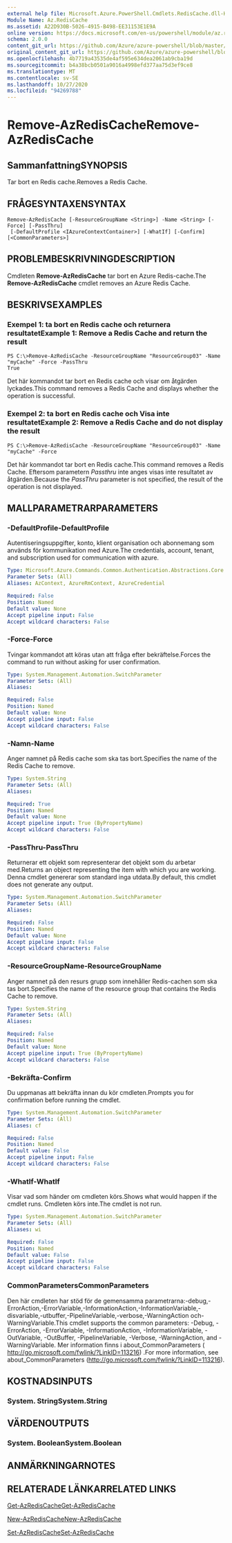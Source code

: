 ```yaml
---
external help file: Microsoft.Azure.PowerShell.Cmdlets.RedisCache.dll-Help.xml
Module Name: Az.RedisCache
ms.assetid: A22D930B-5026-4915-B498-EE31153E1E9A
online version: https://docs.microsoft.com/en-us/powershell/module/az.rediscache/remove-azrediscache
schema: 2.0.0
content_git_url: https://github.com/Azure/azure-powershell/blob/master/src/RedisCache/RedisCache/help/Remove-AzRedisCache.md
original_content_git_url: https://github.com/Azure/azure-powershell/blob/master/src/RedisCache/RedisCache/help/Remove-AzRedisCache.md
ms.openlocfilehash: 4b7719a43535de4af595e634dea2061ab9cba19d
ms.sourcegitcommit: b4a38bcb0501a9016a4998efd377aa75d3ef9ce8
ms.translationtype: MT
ms.contentlocale: sv-SE
ms.lasthandoff: 10/27/2020
ms.locfileid: "94269788"
---
```

# <span data-ttu-id="c2b29-101">Remove-AzRedisCache</span><span class="sxs-lookup"><span data-stu-id="c2b29-101">Remove-AzRedisCache</span></span>

## <span data-ttu-id="c2b29-102">Sammanfattning</span><span class="sxs-lookup"><span data-stu-id="c2b29-102">SYNOPSIS</span></span>
<span data-ttu-id="c2b29-103">Tar bort en Redis cache.</span><span class="sxs-lookup"><span data-stu-id="c2b29-103">Removes a Redis Cache.</span></span>

## <span data-ttu-id="c2b29-104">FRÅGESYNTAXEN</span><span class="sxs-lookup"><span data-stu-id="c2b29-104">SYNTAX</span></span>

```
Remove-AzRedisCache [-ResourceGroupName <String>] -Name <String> [-Force] [-PassThru]
 [-DefaultProfile <IAzureContextContainer>] [-WhatIf] [-Confirm] [<CommonParameters>]
```

## <span data-ttu-id="c2b29-105">PROBLEMBESKRIVNING</span><span class="sxs-lookup"><span data-stu-id="c2b29-105">DESCRIPTION</span></span>
<span data-ttu-id="c2b29-106">Cmdleten **Remove-AzRedisCache** tar bort en Azure Redis-cache.</span><span class="sxs-lookup"><span data-stu-id="c2b29-106">The **Remove-AzRedisCache** cmdlet removes an Azure Redis Cache.</span></span>

## <span data-ttu-id="c2b29-107">BESKRIVS</span><span class="sxs-lookup"><span data-stu-id="c2b29-107">EXAMPLES</span></span>

### <span data-ttu-id="c2b29-108">Exempel 1: ta bort en Redis cache och returnera resultatet</span><span class="sxs-lookup"><span data-stu-id="c2b29-108">Example 1: Remove a Redis Cache and return the result</span></span>
```
PS C:\>Remove-AzRedisCache -ResourceGroupName "ResourceGroup03" -Name "myCache" -Force -PassThru
True
```

<span data-ttu-id="c2b29-109">Det här kommandot tar bort en Redis cache och visar om åtgärden lyckades.</span><span class="sxs-lookup"><span data-stu-id="c2b29-109">This command removes a Redis Cache and displays whether the operation is successful.</span></span>

### <span data-ttu-id="c2b29-110">Exempel 2: ta bort en Redis cache och Visa inte resultatet</span><span class="sxs-lookup"><span data-stu-id="c2b29-110">Example 2: Remove a Redis Cache and do not display the result</span></span>
```
PS C:\>Remove-AzRedisCache -ResourceGroupName "ResourceGroup03" -Name "myCache" -Force
```

<span data-ttu-id="c2b29-111">Det här kommandot tar bort en Redis cache.</span><span class="sxs-lookup"><span data-stu-id="c2b29-111">This command removes a Redis Cache.</span></span>
<span data-ttu-id="c2b29-112">Eftersom parametern *Passthru* inte anges visas inte resultatet av åtgärden.</span><span class="sxs-lookup"><span data-stu-id="c2b29-112">Because the *PassThru* parameter is not specified, the result of the operation is not displayed.</span></span>

## <span data-ttu-id="c2b29-113">MALLPARAMETRAR</span><span class="sxs-lookup"><span data-stu-id="c2b29-113">PARAMETERS</span></span>

### <span data-ttu-id="c2b29-114">-DefaultProfile</span><span class="sxs-lookup"><span data-stu-id="c2b29-114">-DefaultProfile</span></span>
<span data-ttu-id="c2b29-115">Autentiseringsuppgifter, konto, klient organisation och abonnemang som används för kommunikation med Azure.</span><span class="sxs-lookup"><span data-stu-id="c2b29-115">The credentials, account, tenant, and subscription used for communication with azure.</span></span>

```yaml
Type: Microsoft.Azure.Commands.Common.Authentication.Abstractions.Core.IAzureContextContainer
Parameter Sets: (All)
Aliases: AzContext, AzureRmContext, AzureCredential

Required: False
Position: Named
Default value: None
Accept pipeline input: False
Accept wildcard characters: False
```

### <span data-ttu-id="c2b29-116">-Force</span><span class="sxs-lookup"><span data-stu-id="c2b29-116">-Force</span></span>
<span data-ttu-id="c2b29-117">Tvingar kommandot att köras utan att fråga efter bekräftelse.</span><span class="sxs-lookup"><span data-stu-id="c2b29-117">Forces the command to run without asking for user confirmation.</span></span>

```yaml
Type: System.Management.Automation.SwitchParameter
Parameter Sets: (All)
Aliases:

Required: False
Position: Named
Default value: None
Accept pipeline input: False
Accept wildcard characters: False
```

### <span data-ttu-id="c2b29-118">-Namn</span><span class="sxs-lookup"><span data-stu-id="c2b29-118">-Name</span></span>
<span data-ttu-id="c2b29-119">Anger namnet på Redis cache som ska tas bort.</span><span class="sxs-lookup"><span data-stu-id="c2b29-119">Specifies the name of the Redis Cache to remove.</span></span>

```yaml
Type: System.String
Parameter Sets: (All)
Aliases:

Required: True
Position: Named
Default value: None
Accept pipeline input: True (ByPropertyName)
Accept wildcard characters: False
```

### <span data-ttu-id="c2b29-120">-PassThru</span><span class="sxs-lookup"><span data-stu-id="c2b29-120">-PassThru</span></span>
<span data-ttu-id="c2b29-121">Returnerar ett objekt som representerar det objekt som du arbetar med.</span><span class="sxs-lookup"><span data-stu-id="c2b29-121">Returns an object representing the item with which you are working.</span></span>
<span data-ttu-id="c2b29-122">Denna cmdlet genererar som standard inga utdata.</span><span class="sxs-lookup"><span data-stu-id="c2b29-122">By default, this cmdlet does not generate any output.</span></span>

```yaml
Type: System.Management.Automation.SwitchParameter
Parameter Sets: (All)
Aliases:

Required: False
Position: Named
Default value: None
Accept pipeline input: False
Accept wildcard characters: False
```

### <span data-ttu-id="c2b29-123">-ResourceGroupName</span><span class="sxs-lookup"><span data-stu-id="c2b29-123">-ResourceGroupName</span></span>
<span data-ttu-id="c2b29-124">Anger namnet på den resurs grupp som innehåller Redis-cachen som ska tas bort.</span><span class="sxs-lookup"><span data-stu-id="c2b29-124">Specifies the name of the resource group that contains the Redis Cache to remove.</span></span>

```yaml
Type: System.String
Parameter Sets: (All)
Aliases:

Required: False
Position: Named
Default value: None
Accept pipeline input: True (ByPropertyName)
Accept wildcard characters: False
```

### <span data-ttu-id="c2b29-125">-Bekräfta</span><span class="sxs-lookup"><span data-stu-id="c2b29-125">-Confirm</span></span>
<span data-ttu-id="c2b29-126">Du uppmanas att bekräfta innan du kör cmdleten.</span><span class="sxs-lookup"><span data-stu-id="c2b29-126">Prompts you for confirmation before running the cmdlet.</span></span>

```yaml
Type: System.Management.Automation.SwitchParameter
Parameter Sets: (All)
Aliases: cf

Required: False
Position: Named
Default value: False
Accept pipeline input: False
Accept wildcard characters: False
```

### <span data-ttu-id="c2b29-127">-WhatIf</span><span class="sxs-lookup"><span data-stu-id="c2b29-127">-WhatIf</span></span>
<span data-ttu-id="c2b29-128">Visar vad som händer om cmdleten körs.</span><span class="sxs-lookup"><span data-stu-id="c2b29-128">Shows what would happen if the cmdlet runs.</span></span>
<span data-ttu-id="c2b29-129">Cmdleten körs inte.</span><span class="sxs-lookup"><span data-stu-id="c2b29-129">The cmdlet is not run.</span></span>

```yaml
Type: System.Management.Automation.SwitchParameter
Parameter Sets: (All)
Aliases: wi

Required: False
Position: Named
Default value: False
Accept pipeline input: False
Accept wildcard characters: False
```

### <span data-ttu-id="c2b29-130">CommonParameters</span><span class="sxs-lookup"><span data-stu-id="c2b29-130">CommonParameters</span></span>
<span data-ttu-id="c2b29-131">Den här cmdleten har stöd för de gemensamma parametrarna:-debug,-ErrorAction,-ErrorVariable,-InformationAction,-InformationVariable,-disvariable,-utbuffer,-PipelineVariable,-verbose,-WarningAction och-WarningVariable.</span><span class="sxs-lookup"><span data-stu-id="c2b29-131">This cmdlet supports the common parameters: -Debug, -ErrorAction, -ErrorVariable, -InformationAction, -InformationVariable, -OutVariable, -OutBuffer, -PipelineVariable, -Verbose, -WarningAction, and -WarningVariable.</span></span> <span data-ttu-id="c2b29-132">Mer information finns i about_CommonParameters ( http://go.microsoft.com/fwlink/?LinkID=113216) .</span><span class="sxs-lookup"><span data-stu-id="c2b29-132">For more information, see about_CommonParameters (http://go.microsoft.com/fwlink/?LinkID=113216).</span></span>

## <span data-ttu-id="c2b29-133">KOSTNADS</span><span class="sxs-lookup"><span data-stu-id="c2b29-133">INPUTS</span></span>

### <span data-ttu-id="c2b29-134">System. String</span><span class="sxs-lookup"><span data-stu-id="c2b29-134">System.String</span></span>

## <span data-ttu-id="c2b29-135">VÄRDEN</span><span class="sxs-lookup"><span data-stu-id="c2b29-135">OUTPUTS</span></span>

### <span data-ttu-id="c2b29-136">System. Boolean</span><span class="sxs-lookup"><span data-stu-id="c2b29-136">System.Boolean</span></span>

## <span data-ttu-id="c2b29-137">ANMÄRKNINGAR</span><span class="sxs-lookup"><span data-stu-id="c2b29-137">NOTES</span></span>

## <span data-ttu-id="c2b29-138">RELATERADE LÄNKAR</span><span class="sxs-lookup"><span data-stu-id="c2b29-138">RELATED LINKS</span></span>

[<span data-ttu-id="c2b29-139">Get-AzRedisCache</span><span class="sxs-lookup"><span data-stu-id="c2b29-139">Get-AzRedisCache</span></span>](./Get-AzRedisCache.md)

[<span data-ttu-id="c2b29-140">New-AzRedisCache</span><span class="sxs-lookup"><span data-stu-id="c2b29-140">New-AzRedisCache</span></span>](./New-AzRedisCache.md)

[<span data-ttu-id="c2b29-141">Set-AzRedisCache</span><span class="sxs-lookup"><span data-stu-id="c2b29-141">Set-AzRedisCache</span></span>](./Set-AzRedisCache.md)


